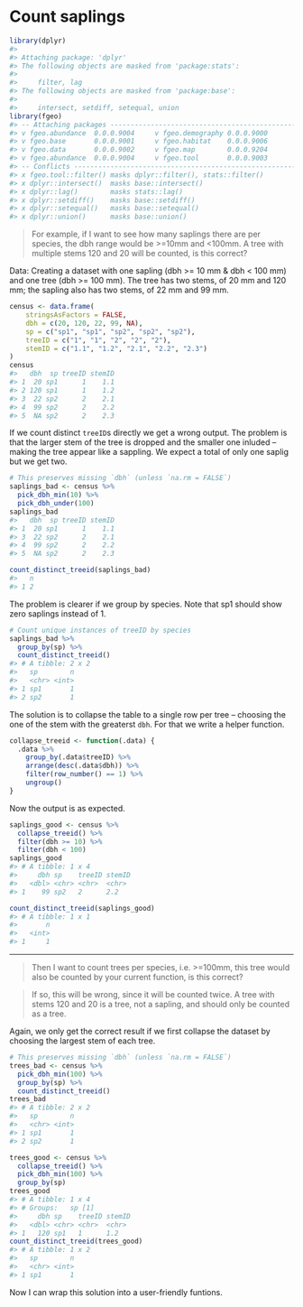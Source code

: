 Count saplings
================

``` r
library(dplyr)
#> 
#> Attaching package: 'dplyr'
#> The following objects are masked from 'package:stats':
#> 
#>     filter, lag
#> The following objects are masked from 'package:base':
#> 
#>     intersect, setdiff, setequal, union
library(fgeo)
#> -- Attaching packages ------------------------------------------------ fgeo 0.0.0.9000 --
#> v fgeo.abundance  0.0.0.9004     v fgeo.demography 0.0.0.9000
#> v fgeo.base       0.0.0.9001     v fgeo.habitat    0.0.0.9006
#> v fgeo.data       0.0.0.9002     v fgeo.map        0.0.0.9204
#> v fgeo.abundance  0.0.0.9004     v fgeo.tool       0.0.0.9003
#> -- Conflicts -------------------------------------------------------- fgeo_conflicts() --
#> x fgeo.tool::filter() masks dplyr::filter(), stats::filter()
#> x dplyr::intersect()  masks base::intersect()
#> x dplyr::lag()        masks stats::lag()
#> x dplyr::setdiff()    masks base::setdiff()
#> x dplyr::setequal()   masks base::setequal()
#> x dplyr::union()      masks base::union()
```

> For example, if I want to see how many saplings there are per species,
> the dbh range would be \>=10mm and \<100mm. A tree with multiple stems
> 120 and 20 will be counted, is this correct?

Data: Creating a dataset with one sapling (dbh \>= 10 mm & dbh \< 100
mm) and one tree (dbh \>= 100 mm). The tree has two stems, of 20 mm and
120 mm; the sapling also has two stems, of 22 mm and 99 mm.

``` r
census <- data.frame(
    stringsAsFactors = FALSE,
    dbh = c(20, 120, 22, 99, NA),
    sp = c("sp1", "sp1", "sp2", "sp2", "sp2"),
    treeID = c("1", "1", "2", "2", "2"),
    stemID = c("1.1", "1.2", "2.1", "2.2", "2.3")
)
census
#>   dbh  sp treeID stemID
#> 1  20 sp1      1    1.1
#> 2 120 sp1      1    1.2
#> 3  22 sp2      2    2.1
#> 4  99 sp2      2    2.2
#> 5  NA sp2      2    2.3
```

If we count distinct `treeID`s directly we get a wrong output. The
problem is that the larger stem of the tree is dropped and the smaller
one inluded – making the tree appear like a sappling. We expect a total
of only one saplig but we get two.

``` r
# This preserves missing `dbh` (unless `na.rm = FALSE`)
saplings_bad <- census %>% 
  pick_dbh_min(10) %>% 
  pick_dbh_under(100)
saplings_bad
#>   dbh  sp treeID stemID
#> 1  20 sp1      1    1.1
#> 3  22 sp2      2    2.1
#> 4  99 sp2      2    2.2
#> 5  NA sp2      2    2.3

count_distinct_treeid(saplings_bad)
#>   n
#> 1 2
```

The problem is clearer if we group by species. Note that sp1 should show
zero saplings instead of 1.

``` r
# Count unique instances of treeID by species
saplings_bad %>% 
  group_by(sp) %>% 
  count_distinct_treeid()
#> # A tibble: 2 x 2
#>   sp        n
#>   <chr> <int>
#> 1 sp1       1
#> 2 sp2       1
```

The solution is to collapse the table to a single row per tree –
choosing the one of the stem with the greaterst `dbh`. For that we write
a helper function.

``` r
collapse_treeid <- function(.data) {
  .data %>% 
    group_by(.data$treeID) %>% 
    arrange(desc(.data$dbh)) %>% 
    filter(row_number() == 1) %>% 
    ungroup()
}
```

Now the output is as expected.

``` r
saplings_good <- census %>% 
  collapse_treeid() %>% 
  filter(dbh >= 10) %>% 
  filter(dbh < 100)
saplings_good
#> # A tibble: 1 x 4
#>     dbh sp    treeID stemID
#>   <dbl> <chr> <chr>  <chr> 
#> 1    99 sp2   2      2.2

count_distinct_treeid(saplings_good)
#> # A tibble: 1 x 1
#>       n
#>   <int>
#> 1     1
```

-----

> Then I want to count trees per species, i.e. \>=100mm, this tree would
> also be counted by your current function, is this correct?

> If so, this will be wrong, since it will be counted twice. A tree with
> stems 120 and 20 is a tree, not a sapling, and should only be counted
> as a tree.

Again, we only get the correct result if we first collapse the dataset
by choosing the largest stem of each tree.

``` r
# This preserves missing `dbh` (unless `na.rm = FALSE`)
trees_bad <- census %>% 
  pick_dbh_min(100) %>% 
  group_by(sp) %>% 
  count_distinct_treeid()
trees_bad
#> # A tibble: 2 x 2
#>   sp        n
#>   <chr> <int>
#> 1 sp1       1
#> 2 sp2       1

trees_good <- census %>% 
  collapse_treeid() %>% 
  pick_dbh_min(100) %>% 
  group_by(sp)
trees_good
#> # A tibble: 1 x 4
#> # Groups:   sp [1]
#>     dbh sp    treeID stemID
#>   <dbl> <chr> <chr>  <chr> 
#> 1   120 sp1   1      1.2
count_distinct_treeid(trees_good)
#> # A tibble: 1 x 2
#>   sp        n
#>   <chr> <int>
#> 1 sp1       1
```

Now I can wrap this solution into a user-friendly funtions.
